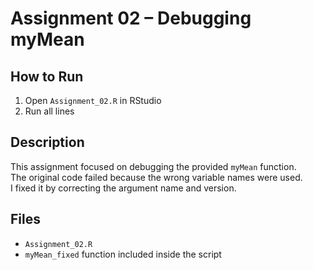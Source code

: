 # Assignment 02 – Debugging myMean

## How to Run
1. Open `Assignment_02.R` in RStudio
2. Run all lines

## Description
This assignment focused on debugging the provided `myMean` function.  
The original code failed because the wrong variable names were used.  
I fixed it by correcting the argument name and version.  

## Files
- `Assignment_02.R`  
- `myMean_fixed` function included inside the script

